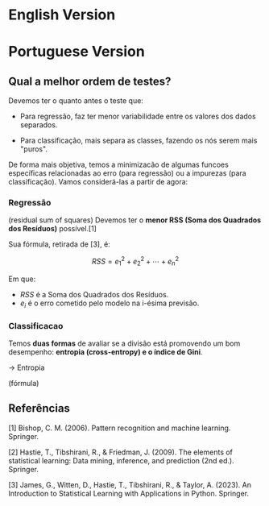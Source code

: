# English Version

# Portuguese Version

## Qual a melhor ordem de testes?

Devemos ter o quanto antes o teste que:
- Para regressão, faz ter menor variabilidade entre os valores dos dados separados.
  
- Para classificação, mais separa as classes, fazendo os nós serem mais "puros".

De forma mais objetiva, temos a minimizacão de algumas funcoes específicas relacionadas ao erro (para regressão) ou a impurezas (para classificação). Vamos considerá-las a partir de agora:

### Regressão
(residual sum of squares)
Devemos ter o **menor RSS (Soma dos Quadrados dos Resíduos)** possível.[1] 

Sua fórmula, retirada de [3], é:

$$ 
RSS = e_1^2 + e_2^2 + \cdots + e_n^2 
$$ 

Em que:
- $RSS$ é a Soma dos Quadrados dos Resíduos.
- $e_i$ é o erro cometido pelo modelo na i-ésima previsão.




### Classificacao
Temos **duas formas** de avaliar se a divisão está promovendo um bom desempenho: **entropia (cross-entropy) e o índice de Gini**.

-> Entropia

(fórmula)


## Referências
[1] Bishop, C. M. (2006). Pattern recognition and machine learning. Springer.

[2] Hastie, T., Tibshirani, R., & Friedman, J. (2009). The elements of statistical learning: Data mining, inference, and prediction (2nd ed.). Springer.

[3] James, G., Witten, D., Hastie, T., Tibshirani, R., & Taylor, A. (2023). An Introduction to Statistical Learning with Applications in Python. Springer.
